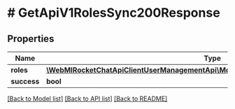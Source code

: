 # # GetApiV1RolesSync200Response

## Properties

Name | Type | Description | Notes
------------ | ------------- | ------------- | -------------
**roles** | [**\WebMIRocketChatApiClientUserManagementApi\Model\GetApiV1RolesSync200ResponseRoles**](GetApiV1RolesSync200ResponseRoles.md) |  | [optional]
**success** | **bool** |  | [optional]

[[Back to Model list]](../../README.md#models) [[Back to API list]](../../README.md#endpoints) [[Back to README]](../../README.md)

